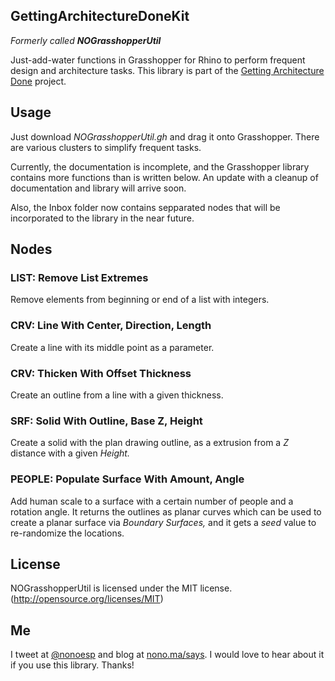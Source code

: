 ## GettingArchitectureDoneKit

*Formerly called **NOGrasshopperUtil***

Just-add-water functions in Grasshopper for Rhino to perform frequent design and architecture tasks. This library is part of the [Getting Architecture Done](http://www.gettingarchitecturedone.com/?utm_source=github&utm_medium=GHUtil) project.

## Usage

Just download *NOGrasshopperUtil.gh* and drag it onto Grasshopper. There are various clusters to simplify frequent tasks.

Currently, the documentation is incomplete, and the Grasshopper library contains more functions than is written below. An update with a cleanup of documentation and library will arrive soon.

Also, the Inbox folder now contains sepparated nodes that will be incorporated to the library in the near future.

## Nodes

### LIST: Remove List Extremes

Remove elements from beginning or end of a list with integers.

### CRV: Line With Center, Direction, Length

Create a line with its middle point as a parameter.

### CRV: Thicken With Offset Thickness

Create an outline from a line with a given thickness.

### SRF: Solid With Outline, Base Z, Height

Create a solid with the plan drawing outline, as a extrusion from a *Z* distance with a given *Height.*

### PEOPLE: Populate Surface With Amount, Angle

Add human scale to a surface with a certain number of people and a rotation angle. It returns the outlines as planar curves which can be used to create a planar surface via *Boundary Surfaces,* and it gets a *seed* value to re-randomize the locations.

## License

NOGrasshopperUtil is licensed under the MIT license. (http://opensource.org/licenses/MIT)

## Me

I tweet at [@nonoesp](http://www.twitter.com/nonoesp) and blog at [nono.ma/says](http://nono.ma/says). I would love to hear about it if you use this library. Thanks!
